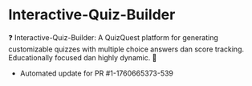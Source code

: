 # Interactive-Quiz-Builder
❓ Interactive-Quiz-Builder: A QuizQuest platform for generating customizable quizzes with multiple choice answers dan score tracking. Educationally focused dan highly dynamic. 📝


- Automated update for PR #1-1760665373-539